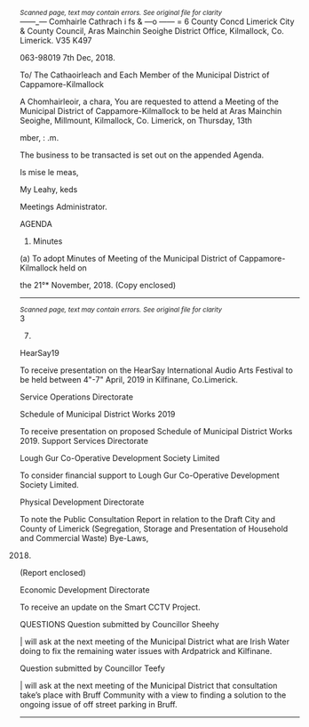 *<small>Scanned page, text may contain errors. See original file for clarity</small>*  
_—_—_— Comhairle Cathrach
i fs & —o ——
= 6 County Concd
Limerick City & County Council,
Aras Mainchin Seoighe District Office,
Kilmallock, Co. Limerick.
V35 K497

063-98019 7th Dec, 2018.

To/ The Cathaoirleach and Each Member of the Municipal District of Cappamore-Kilmallock

A Chomhairleoir, a chara,
You are requested to attend a Meeting of the Municipal District of Cappamore-Kilmallock to be
held at Aras Mainchin Seoighe, Millmount, Kilmallock, Co. Limerick, on Thursday, 13th

mber, : .m.

The business to be transacted is set out on the appended Agenda.

Is mise le meas,

My Leahy, keds

Meetings Administrator.

AGENDA
1. Minutes

(a) To adopt Minutes of Meeting of the Municipal District of Cappamore-Kilmallock held on

the 21°* November, 2018.
(Copy enclosed)

---
*<small>Scanned page, text may contain errors. See original file for clarity</small>*  
3

7.

HearSay19

To receive presentation on the HearSay International Audio Arts Festival to be held
between 4"-7" April, 2019 in Kilfinane, Co.Limerick.

Service Operations Directorate

Schedule of Municipal District Works 2019

To receive presentation on proposed Schedule of Municipal District Works 2019.
Support Services Directorate

Lough Gur Co-Operative Development Society Limited

To consider financial support to Lough Gur Co-Operative Development Society Limited.

Physical Development Directorate

To note the Public Consultation Report in relation to the Draft City and County of Limerick
(Segregation, Storage and Presentation of Household and Commercial Waste) Bye-Laws,

2018.
(Report enclosed)

Economic Development Directorate

To receive an update on the Smart CCTV Project.

QUESTIONS
Question submitted by Councillor Sheehy

| will ask at the next meeting of the Municipal District what are Irish Water doing to fix
the remaining water issues with Ardpatrick and Kilfinane.

Question submitted by Councillor Teefy

| will ask at the next meeting of the Municipal District that consultation take’s place
with Bruff Community with a view to finding a solution to the ongoing issue of off street
parking in Bruff.

---
